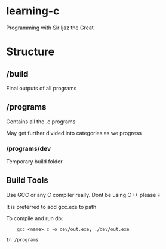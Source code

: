 # learning-c
Programming with Sir Ijaz the Great

# Structure
## /build
Final outputs of all programs

## /programs
Contains all the .c programs

May get further divided into categories as we progress
### /programs/dev
Temporary build folder

## Build Tools
Use GCC or any C compiler really. Dont be using C++ please :skull:

It is preferred to add gcc.exe to path

To compile and run do:

```
    gcc <name>.c -o dev/out.exe; ./dev/out.exe

In /programs